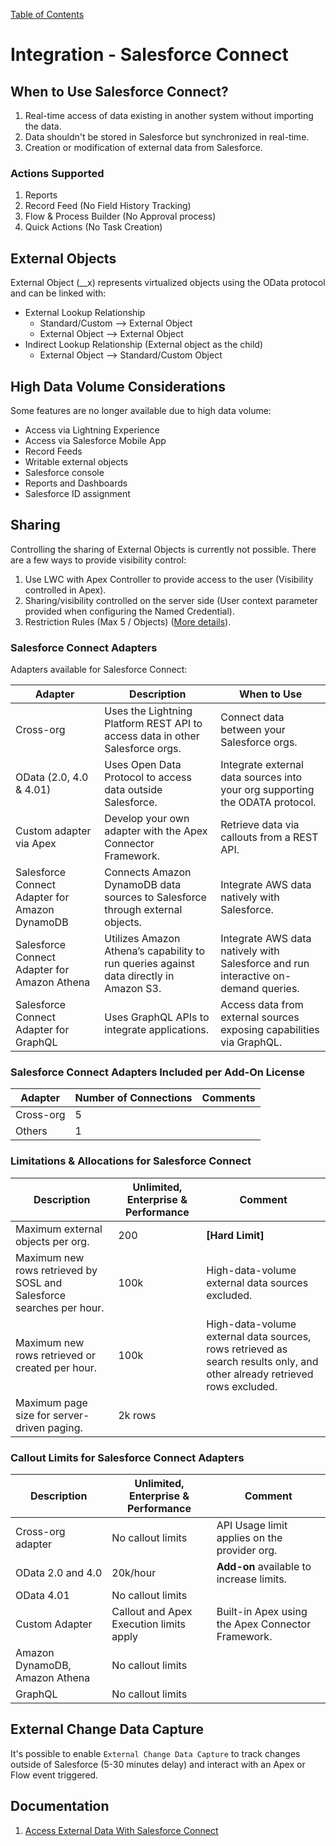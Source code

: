 [Table of Contents](../Documentation.md)

# Integration - Salesforce Connect

## When to Use Salesforce Connect?

1. Real-time access of data existing in another system without importing the data.
2. Data shouldn't be stored in Salesforce but synchronized in real-time.
3. Creation or modification of external data from Salesforce.

### Actions Supported

1. Reports
2. Record Feed (No Field History Tracking)
3. Flow & Process Builder (No Approval process)
4. Quick Actions (No Task Creation)

## External Objects

External Object (__x) represents virtualized objects using the OData protocol and can be linked with:

- External Lookup Relationship
    - Standard/Custom ⟶ External Object
    - External Object ⟶ External Object
- Indirect Lookup Relationship (External object as the child)
    - External Object ⟶ Standard/Custom Object

## High Data Volume Considerations

Some features are no longer available due to high data volume:

- Access via Lightning Experience
- Access via Salesforce Mobile App
- Record Feeds
- Writable external objects
- Salesforce console
- Reports and Dashboards
- Salesforce ID assignment

## Sharing

Controlling the sharing of External Objects is currently not possible. There are a few ways to provide visibility control:

1. Use LWC with Apex Controller to provide access to the user (Visibility controlled in Apex).
2. Sharing/visibility controlled on the server side (User context parameter provided when configuring the Named Credential).
3. Restriction Rules (Max 5 / Objects) ([More details](https://help.salesforce.com/s/articleView?id=release-notes.rn_forcecom_sharing_restriction_rules_external_objects.htm&release=238&type=5)).

### Salesforce Connect Adapters

Adapters available for Salesforce Connect:

| Adapter | Description | When to Use |
|---------|-------------|--------------|
| Cross-org | Uses the Lightning Platform REST API to access data in other Salesforce orgs. | Connect data between your Salesforce orgs. |
| OData (2.0, 4.0 & 4.01) | Uses Open Data Protocol to access data outside Salesforce. | Integrate external data sources into your org supporting the ODATA protocol. |
| Custom adapter via Apex | Develop your own adapter with the Apex Connector Framework. | Retrieve data via callouts from a REST API. |
| Salesforce Connect Adapter for Amazon DynamoDB | Connects Amazon DynamoDB data sources to Salesforce through external objects. | Integrate AWS data natively with Salesforce. |
| Salesforce Connect Adapter for Amazon Athena | Utilizes Amazon Athena’s capability to run queries against data directly in Amazon S3. | Integrate AWS data natively with Salesforce and run interactive on-demand queries. |
| Salesforce Connect Adapter for GraphQL | Uses GraphQL APIs to integrate applications. | Access data from external sources exposing capabilities via GraphQL. |

### Salesforce Connect Adapters Included per Add-On License

| Adapter | Number of Connections | Comments |
|---------|-----------------------|----------|
| Cross-org | 5 |
| Others | 1 |

### Limitations & Allocations for Salesforce Connect

| Description | Unlimited, Enterprise & Performance | Comment |
|-------------|------------------------------------|---------|
| Maximum external objects per org. | 200 | **[Hard Limit]** |
| Maximum new rows retrieved by SOSL and Salesforce searches per hour. | 100k | High-data-volume external data sources excluded. |
| Maximum new rows retrieved or created per hour. | 100k | High-data-volume external data sources, rows retrieved as search results only, and other already retrieved rows excluded. |
| Maximum page size for server-driven paging. | 2k rows |

### Callout Limits for Salesforce Connect Adapters

| Description | Unlimited, Enterprise & Performance | Comment |
|-------------|------------------------------------|---------|
| Cross-org adapter | No callout limits | API Usage limit applies on the provider org. |
| OData 2.0 and 4.0 | 20k/hour | **Add-on** available to increase limits. |
| OData 4.01 | No callout limits |
| Custom Adapter | Callout and Apex Execution limits apply | Built-in Apex using the Apex Connector Framework. |
| Amazon DynamoDB, Amazon Athena | No callout limits |
| GraphQL | No callout limits |

## External Change Data Capture

It's possible to enable `External Change Data Capture` to track changes outside of Salesforce (5-30 minutes delay) and interact with an Apex or Flow event triggered.

## Documentation

1. [Access External Data With Salesforce Connect](https://help.salesforce.com/s/articleView?id=sf.salesforce_connect.htm&type=5)
